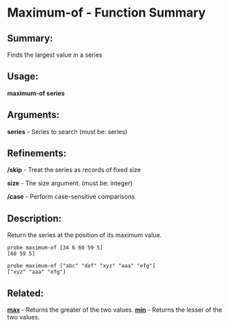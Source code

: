 # Maximum-of - Function Summary

## Summary:

Finds the largest value in a series

## Usage:

**maximum-of series**

## Arguments:

**series** - Series to search (must be: series)

## Refinements:

**/skip** - Treat the series as records of fixed size

**size** - The size argument. (must be: integer)

**/case** - Perform case-sensitive comparisons

## Description:

Return the series at the position of its maximum value.

```
probe maximum-of [34 6 60 59 5]
[60 59 5]
```

```
probe maximum-of ["abc" "def" "xyz" "aaa" "efg"]
["xyz" "aaa" "efg"]
```

## Related:

[**max**](http://www.rebol.com/docs/words/wmax.html) - Returns the greater of the two values.
[**min**](http://www.rebol.com/docs/words/wmin.html) - Returns the lesser of the two values.